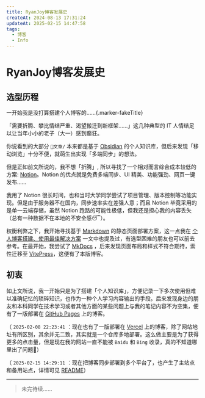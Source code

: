 ```yaml
---
title: RyanJoy博客发展史
createAt: 2024-08-13 17:31:24
updateAt: 2025-02-15 14:47:58
tags:
  - 博客
  - Info
---
```


# RyanJoy博客发展史

## 选型历程

一开始我是没打算搭建个人博客的……{.marker-fakeTitle}

「需要折腾、攀比情结严重、渴望搬迁到新框架……」这几种典型的 IT 人情结足以让当年小小的老子（大一）感到癫狂。

你说看到的大部分 `📒文章/` 本来都是基于 [Obsidian](https://obsidian.md/) 的个人知识库，但后来发现「移动浏览」十分不便，就萌生出实现「多端同步」的想法。

但是正如前文所说的，我不想「折腾」, 所以寻找了一个相对而言综合成本较低的方案:  [Notion](https://www.notion.com/zh-cn)。Notion 的优点就是免费多端同步、UI 精美、功能强劲、网页一键发布……

我用了 Notion 很长时间，也和当时大学同学尝试了项目管理、版本控制等功能实现。但是由于服务器不在国内，同步速率实在差强人意；而且 Notion 毕竟采用的是单一云端存储，虽然 Notion 跑路的可能性极低，但我还是担心我的内容丢失（总有一种数据不在本地的不安全感😴）。

权衡利弊之下，我开始寻找基于 [Markdown](https://markdown.com.cn/basic-syntax/) 的静态页面部署方案，这一点我在 [个人博客搭建、使用最佳解决方案](⚓博客搭建部署/个人博客搭建、使用最佳解决方案.md#ssg选择) 一文中也提及过，有选型困难的朋友也可以前去参考。在最开始，我尝试了 [MkDocs](https://www.mkdocs.org/) ，后来发现页面布局和样式不符合期待，索性迁移至 [VitePress](https://vitepress.dev/zh/)，这便有了本版博客。

## 初衷

如上文所说，我一开始只是为了搭建「个人知识库」，方便记录一下多次使用但难以准确记忆的琐碎知识，也作为一种个人学习内容输出的手段。后来发现身边的朋友和本科同学在技术学习或者其他方面的某些问题上与我的笔记内容不为空集，便有了一版部署在 [GitHub Pages](https://pages.github.com/) 上的博客。

（ `2025-02-08 22:23:41` ：现在也有了一版部署在 [Vercel](https://vercel.com/) 上的博客，除了网站地址有所区别，其余并无二致，其实就是一个仓库多地部署。这么做主要是为了获得更多的点击量，但是现在我的网站一直不能被 `Baidu` 和 `Bing` 收录，真的不知道哪里出了问题🥺）

（ `2025-02-15 14:29:11` ：现在把博客同步部署到多个平台了，也产生了主站点和备用站点，详情可见 [README](../../README.md)）

---

>  未完待续……